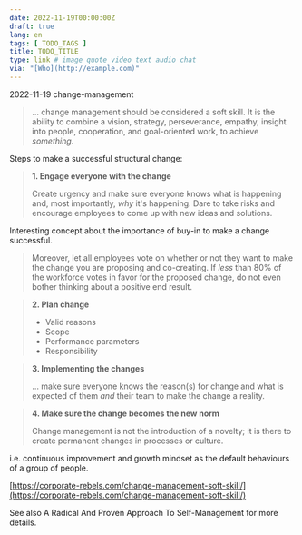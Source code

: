 ```yaml
---
date: 2022-11-19T00:00:00Z
draft: true
lang: en
tags: [ TODO_TAGS ]
title: TODO_TITLE
type: link # image quote video text audio chat
via: "[Who](http://example.com)"
---
```



2022-11-19 change-management


> … change management should be considered a soft skill. It is the ability to combine a vision, strategy, perseverance, empathy, insight into people, cooperation, and goal-oriented work, to achieve *something*.

Steps to make a successful structural change:

> **1. Engage everyone with the change**
>
> Create urgency and make sure everyone knows what is happening and, most importantly, *why* it's happening. Dare to take risks and encourage employees to come up with new ideas and solutions.

Interesting concept about the importance of buy-in to make a change successful.

> Moreover, let all employees vote on whether or not they want to make the change you are proposing and co-creating. If *less* than 80% of the workforce votes in favor for the proposed change, do not even bother thinking about a positive end result.

> **2. Plan change**
>
> * Valid reasons
> * Scope
> * Performance parameters
> * Responsibility

> **3. Implementing the changes**
>
> … make sure everyone knows the reason(s) for change and what is expected of them *and* their team to make the change a reality.

> **4. Make sure the change becomes the new norm**
>
> Change management is not the introduction of a novelty; it is there to create permanent changes in processes or culture.

i.e. continuous improvement and growth mindset as the default behaviours of a group of people.

[https://corporate-rebels.com/change-management-soft-skill/](https://corporate-rebels.com/change-management-soft-skill/)

See also A Radical And Proven Approach To Self-Management for more details.
